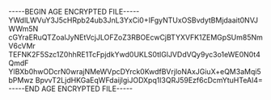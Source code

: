-----BEGIN AGE ENCRYPTED FILE-----
YWdlLWVuY3J5cHRpb24ub3JnL3YxCi0+IFgyNTUxOSBvdytBMjdaait0NVJWWm5N
cGYraERuQTZoalJyNEtVcjJLOFZoZ3RBOEcwCjBTYXVFK1ZEMGpSUm85NmV6cVMr
TEFNK2F5Szc1Z0hhRE1TcFpjdkYwd0UKLS0tIGlJVDdVQy9yc3o1eWE0N0t4QmdF
YlBXb0hwODcrN0wrajNMeWVpcDYrck0KwdfBVrjloNAxJGiuX+eQM3aMqi5bPMwz
BpvvT2LjdHKGaEqWFdaijlgiJODXpq1l3QRJ59Ezf6cDcmYtuHTeAl4=
-----END AGE ENCRYPTED FILE-----
